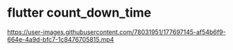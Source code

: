# flutter count_down_time

https://user-images.githubusercontent.com/78031951/177697145-af54b6f9-664e-4a9d-bfc7-1c8476705815.mp4

